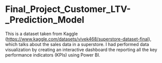 # Final_Project_Customer_LTV-_Prediction_Model
This is a dataset taken from Kaggle (https://www.kaggle.com/datasets/vivek468/superstore-dataset-final), which talks about the sales data in a superstore. I had performed data visualization by creating an interactive dashboard the reporting all the key performance indicators (KPIs) using Power BI.
